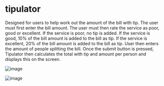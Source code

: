 # tipulator
Designed for users to help work out the amount of the bill with tip.
The user must first enter the bill amount.
The user must then rate the service as poor, good or excellent. 
If the service is poor, no tip is added.
If the service is good, 10% of the bill amount is added to the bill as tip.
If the service is excellent, 20% of the bill amount is added to the bill as tip.
User then enters the amount of people splitting the bill.
Once the submit button is pressed, Tipulator then calculates the total with tip and amount per person and displays this on the screen.


![image](https://github.com/MariaFaiz000/tipulator/assets/144806091/34172aff-7a2a-46b0-924d-35cee276f26c)

![image](https://github.com/MariaFaiz000/tipulator/assets/144806091/0e7d4c35-28c8-4dc3-8d86-b7eabdb0e683)

